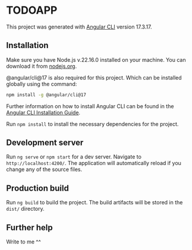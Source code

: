 # TODOAPP

This project was generated with [Angular CLI](https://github.com/angular/angular-cli) version 17.3.17.

## Installation
Make sure you have Node.js v.22.16.0 installed on your machine. 
You can download it from [nodejs.org](https://nodejs.org/).

@angular/cli@17 is also required for this project. Which can be installed globally using the command:
```bash
npm install -g @angular/cli@17
```
Further information on how to install Angular CLI can be found in the [Angular CLI Installation Guide](https://v17.angular.io/guide/setup-local).


Run `npm install` to install the necessary dependencies for the project.

## Development server

Run `ng serve` or `npm start` for a dev server. Navigate to `http://localhost:4200/`. The application will automatically reload if you change any of the source files.

## Production build

Run `ng build` to build the project. The build artifacts will be stored in the `dist/` directory.

## Further help

Write to me ^^
